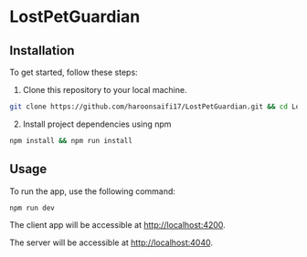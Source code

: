 # LostPetGuardian

## Installation

To get started, follow these steps:

1. Clone this repository to your local machine.

```bash
git clone https://github.com/haroonsaifi17/LostPetGuardian.git && cd LostPetGuardian
```

2. Install project dependencies using npm

```bash
npm install && npm run install
```

## Usage

To run the app, use the following command:

```bash
npm run dev
```

The client app will be accessible at [http://localhost:4200](http://localhost:4200).

The server will be accessible at [http://localhost:4040](http://localhost:4040).
